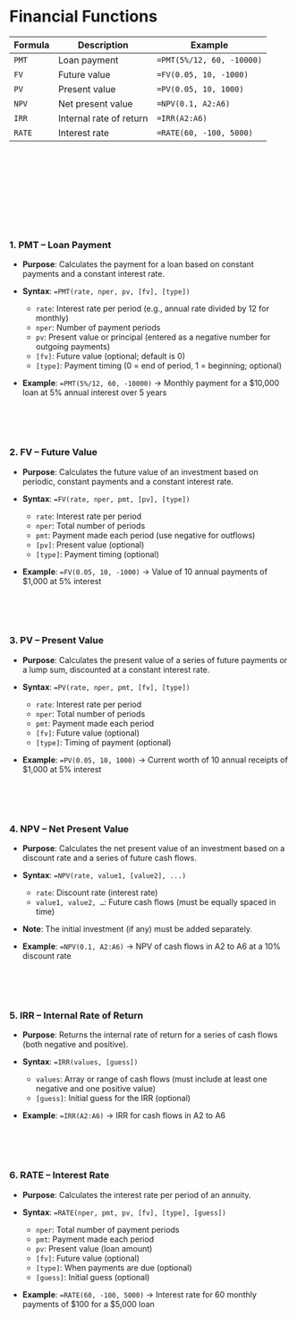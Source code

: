 # Financial Functions

| Formula | Description             | Example                   |
| ------- | ----------------------- | ------------------------- |
| `PMT`   | Loan payment            | `=PMT(5%/12, 60, -10000)` |
| `FV`    | Future value            | `=FV(0.05, 10, -1000)`    |
| `PV`    | Present value           | `=PV(0.05, 10, 1000)`     |
| `NPV`   | Net present value       | `=NPV(0.1, A2:A6)`        |
| `IRR`   | Internal rate of return | `=IRR(A2:A6)`             |
| `RATE`  | Interest rate           | `=RATE(60, -100, 5000)`   |

<br/>
<br/>
<br/>
<br/>
<br/>
<br/>
<br/>
<br/>

### 1. **PMT – Loan Payment**

* **Purpose**:
  Calculates the payment for a loan based on constant payments and a constant interest rate.

* **Syntax**:
  `=PMT(rate, nper, pv, [fv], [type])`

  * `rate`: Interest rate per period (e.g., annual rate divided by 12 for monthly)
  * `nper`: Number of payment periods
  * `pv`: Present value or principal (entered as a negative number for outgoing payments)
  * `[fv]`: Future value (optional; default is 0)
  * `[type]`: Payment timing (0 = end of period, 1 = beginning; optional)

* **Example**:
  `=PMT(5%/12, 60, -10000)`
  → Monthly payment for a \$10,000 loan at 5% annual interest over 5 years

<br/>
<br/>
<br/>

### 2. **FV – Future Value**

* **Purpose**:
  Calculates the future value of an investment based on periodic, constant payments and a constant interest rate.

* **Syntax**:
  `=FV(rate, nper, pmt, [pv], [type])`

  * `rate`: Interest rate per period
  * `nper`: Total number of periods
  * `pmt`: Payment made each period (use negative for outflows)
  * `[pv]`: Present value (optional)
  * `[type]`: Payment timing (optional)

* **Example**:
  `=FV(0.05, 10, -1000)`
  → Value of 10 annual payments of \$1,000 at 5% interest

<br/>
<br/>
<br/>

### 3. **PV – Present Value**

* **Purpose**:
  Calculates the present value of a series of future payments or a lump sum, discounted at a constant interest rate.

* **Syntax**:
  `=PV(rate, nper, pmt, [fv], [type])`

  * `rate`: Interest rate per period
  * `nper`: Total number of periods
  * `pmt`: Payment made each period
  * `[fv]`: Future value (optional)
  * `[type]`: Timing of payment (optional)

* **Example**:
  `=PV(0.05, 10, 1000)`
  → Current worth of 10 annual receipts of \$1,000 at 5% interest

<br/>
<br/>
<br/>

### 4. **NPV – Net Present Value**

* **Purpose**:
  Calculates the net present value of an investment based on a discount rate and a series of future cash flows.

* **Syntax**:
  `=NPV(rate, value1, [value2], ...)`

  * `rate`: Discount rate (interest rate)
  * `value1, value2, …`: Future cash flows (must be equally spaced in time)

* **Note**:
  The initial investment (if any) must be added separately.

* **Example**:
  `=NPV(0.1, A2:A6)`
  → NPV of cash flows in A2 to A6 at a 10% discount rate

<br/>
<br/>
<br/>

### 5. **IRR – Internal Rate of Return**

* **Purpose**:
  Returns the internal rate of return for a series of cash flows (both negative and positive).

* **Syntax**:
  `=IRR(values, [guess])`

  * `values`: Array or range of cash flows (must include at least one negative and one positive value)
  * `[guess]`: Initial guess for the IRR (optional)

* **Example**:
  `=IRR(A2:A6)`
  → IRR for cash flows in A2 to A6

<br/>
<br/>
<br/>

### 6. **RATE – Interest Rate**

* **Purpose**:
  Calculates the interest rate per period of an annuity.

* **Syntax**:
  `=RATE(nper, pmt, pv, [fv], [type], [guess])`

  * `nper`: Total number of payment periods
  * `pmt`: Payment made each period
  * `pv`: Present value (loan amount)
  * `[fv]`: Future value (optional)
  * `[type]`: When payments are due (optional)
  * `[guess]`: Initial guess (optional)

* **Example**:
  `=RATE(60, -100, 5000)`
  → Interest rate for 60 monthly payments of \$100 for a \$5,000 loan
